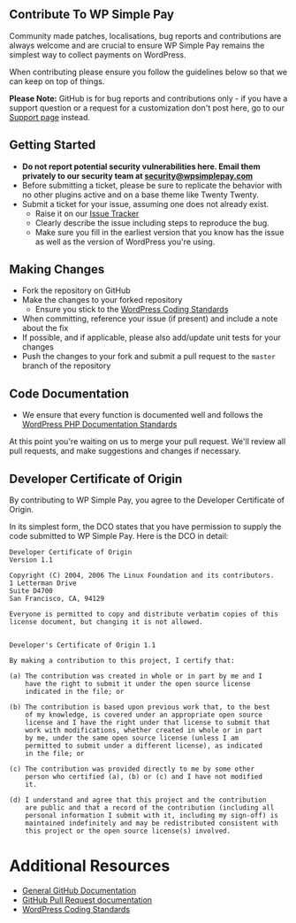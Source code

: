 ## Contribute To WP Simple Pay

Community made patches, localisations, bug reports and contributions are always welcome and are crucial to ensure WP Simple Pay remains the simplest way to collect payments on WordPress.

When contributing please ensure you follow the guidelines below so that we can keep on top of things.

__Please Note:__ GitHub is for bug reports and contributions only - if you have a support question or a request for a customization don't post here, go to our [Support page](https://wpsimplepay.com/contact/) instead.

## Getting Started

* __Do not report potential security vulnerabilities here. Email them privately to our security team at [security@wpsimplepay.com](mailto:security@wpsimplepay.com)__
* Before submitting a ticket, please be sure to replicate the behavior with no other plugins active and on a base theme like Twenty Twenty.
* Submit a ticket for your issue, assuming one does not already exist.
  * Raise it on our [Issue Tracker](https://github.com/wpsimplepay/wp-simple-pay-lite/issues)
  * Clearly describe the issue including steps to reproduce the bug.
  * Make sure you fill in the earliest version that you know has the issue as well as the version of WordPress you're using.

## Making Changes

* Fork the repository on GitHub
* Make the changes to your forked repository
  * Ensure you stick to the [WordPress Coding Standards](https://codex.wordpress.org/WordPress_Coding_Standards)
* When committing, reference your issue (if present) and include a note about the fix
* If possible, and if applicable, please also add/update unit tests for your changes
* Push the changes to your fork and submit a pull request to the `master` branch of the repository

## Code Documentation

* We ensure that every function is documented well and follows the [WordPress PHP Documentation Standards](https://make.wordpress.org/core/handbook/best-practices/inline-documentation-standards/php/)

At this point you're waiting on us to merge your pull request. We'll review all pull requests, and make suggestions and changes if necessary.

## Developer Certificate of Origin
By contributing to WP Simple Pay, you agree to the Developer Certificate of Origin.

In its simplest form, the DCO states that you have permission to supply the code submitted to WP Simple Pay. Here is the DCO in detail:
```
Developer Certificate of Origin
Version 1.1

Copyright (C) 2004, 2006 The Linux Foundation and its contributors.
1 Letterman Drive
Suite D4700
San Francisco, CA, 94129

Everyone is permitted to copy and distribute verbatim copies of this
license document, but changing it is not allowed.


Developer's Certificate of Origin 1.1

By making a contribution to this project, I certify that:

(a) The contribution was created in whole or in part by me and I
    have the right to submit it under the open source license
    indicated in the file; or

(b) The contribution is based upon previous work that, to the best
    of my knowledge, is covered under an appropriate open source
    license and I have the right under that license to submit that
    work with modifications, whether created in whole or in part
    by me, under the same open source license (unless I am
    permitted to submit under a different license), as indicated
    in the file; or

(c) The contribution was provided directly to me by some other
    person who certified (a), (b) or (c) and I have not modified
    it.

(d) I understand and agree that this project and the contribution
    are public and that a record of the contribution (including all
    personal information I submit with it, including my sign-off) is
    maintained indefinitely and may be redistributed consistent with
    this project or the open source license(s) involved.
```

# Additional Resources
* [General GitHub Documentation](https://help.github.com/)
* [GitHub Pull Request documentation](https://help.github.com/send-pull-requests/)
* [WordPress Coding Standards](https://codex.wordpress.org/WordPress_Coding_Standards)
